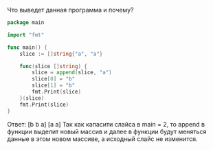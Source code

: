Что выведет данная программа и почему?

```go
package main

import "fmt"

func main() {
	slice := []string{"a", "a"}

	func(slice []string) {
		slice = append(slice, "a")
		slice[0] = "b"
		slice[1] = "b"
		fmt.Print(slice)
	}(slice)
	fmt.Print(slice)
}
```

Ответ:
[b b a]
[a a]
Так как капасити слайса в main = 2, то append в 
функции выделит новый массив и далее в функции будут меняться
данные в этом новом массиве, а исходный слайс не изменится.